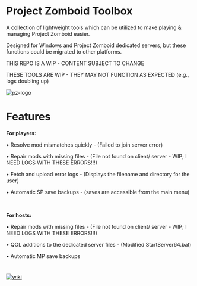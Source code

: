 # Project Zomboid Toolbox
A collection of lightweight tools which can be utilized to make playing & managing Project Zomboid easier.

Designed for Windows and Project Zomboid dedicated servers, but these functions could be migrated to other platforms.

THIS REPO IS A WIP - CONTENT SUBJECT TO CHANGE

THESE TOOLS ARE WIP - THEY MAY NOT FUNCTION AS EXPECTED (e.g., logs doubling up)

![pz-logo](https://i.ibb.co/nzzbB4f/pztoolbox.png)

# Features
<b>For players:</b>

• Resolve mod mismatches quickly - (Failed to join server error)

• Repair mods with missing files - (File not found on client/ server - WIP; I NEED LOGS WITH THESE ERRORS!!!)

• Fetch and upload error logs - (Displays the filename and directory for the user)

• Automatic SP save backups - (saves are accessible from the main menu)

<br>

<b>For hosts:</b>

• Repair mods with missing files - (File not found on client/ server - WIP; I NEED LOGS WITH THESE ERRORS!!!)

• QOL additions to the dedicated server files - (Modified StartServer64.bat)

• Automatic MP save backups


#


[![wiki](https://i.ibb.co/3yx2pvy/pztoolboxwiki-M.png)](https://github.com/ssjshields/pz-toolbox/wiki) 

<br>

